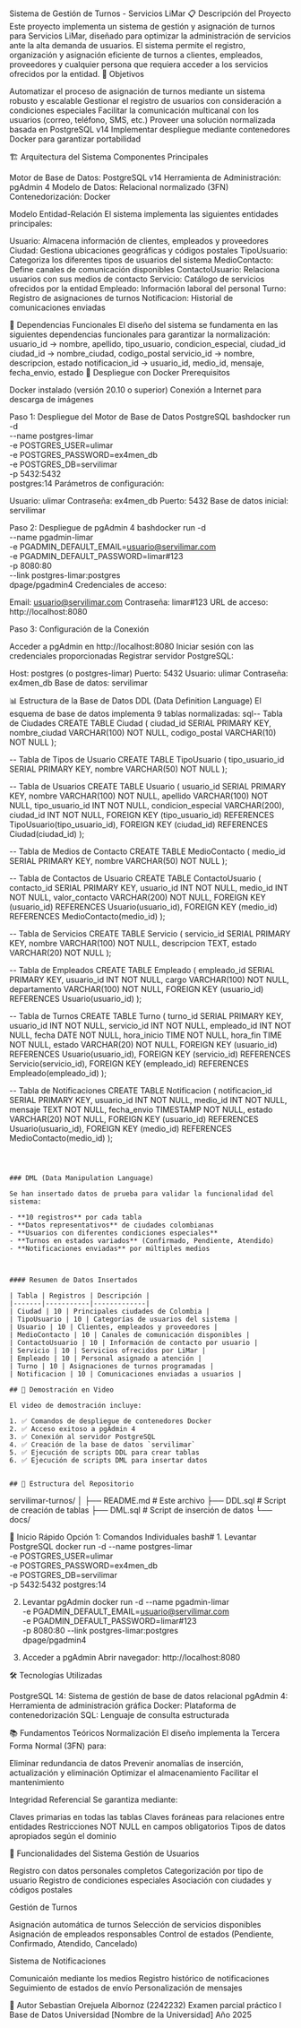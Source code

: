 Sistema de Gestión de Turnos - Servicios LiMar
📋 Descripción del Proyecto
Este proyecto implementa un sistema de gestión y asignación de turnos para Servicios LiMar, diseñado para optimizar la administración de servicios ante la alta demanda de usuarios. El sistema permite el registro, organización y asignación eficiente de turnos a clientes, empleados, proveedores y cualquier persona que requiera acceder a los servicios ofrecidos por la entidad.
🎯 Objetivos

Automatizar el proceso de asignación de turnos mediante un sistema robusto y escalable
Gestionar el registro de usuarios con consideración a condiciones especiales
Facilitar la comunicación multicanal con los usuarios (correo, teléfono, SMS, etc.)
Proveer una solución normalizada basada en PostgreSQL v14
Implementar despliegue mediante contenedores Docker para garantizar portabilidad

🏗️ Arquitectura del Sistema
Componentes Principales

Motor de Base de Datos: PostgreSQL v14
Herramienta de Administración: pgAdmin 4
Modelo de Datos: Relacional normalizado (3FN)
Contenedorización: Docker

Modelo Entidad-Relación
El sistema implementa las siguientes entidades principales:

Usuario: Almacena información de clientes, empleados y proveedores
Ciudad: Gestiona ubicaciones geográficas y códigos postales
TipoUsuario: Categoriza los diferentes tipos de usuarios del sistema
MedioContacto: Define canales de comunicación disponibles
ContactoUsuario: Relaciona usuarios con sus medios de contacto
Servicio: Catálogo de servicios ofrecidos por la entidad
Empleado: Información laboral del personal
Turno: Registro de asignaciones de turnos
Notificacion: Historial de comunicaciones enviadas

🔐 Dependencias Funcionales
El diseño del sistema se fundamenta en las siguientes dependencias funcionales para garantizar la normalización:
usuario_id → nombre, apellido, tipo_usuario, condicion_especial, ciudad_id
ciudad_id → nombre_ciudad, codigo_postal
servicio_id → nombre, descripcion, estado
notificacion_id → usuario_id, medio_id, mensaje, fecha_envio, estado
🐳 Despliegue con Docker
Prerequisitos

Docker instalado (versión 20.10 o superior)
Conexión a Internet para descarga de imágenes

Paso 1: Despliegue del Motor de Base de Datos PostgreSQL
bashdocker run -d \
  --name postgres-limar \
  -e POSTGRES_USER=ulimar \
  -e POSTGRES_PASSWORD=ex4men_db \
  -e POSTGRES_DB=servilimar \
  -p 5432:5432 \
  postgres:14
Parámetros de configuración:

Usuario: ulimar
Contraseña: ex4men_db
Puerto: 5432
Base de datos inicial: servilimar

Paso 2: Despliegue de pgAdmin 4
bashdocker run -d \
  --name pgadmin-limar \
  -e PGADMIN_DEFAULT_EMAIL=usuario@servilimar.com \
  -e PGADMIN_DEFAULT_PASSWORD=limar#123 \
  -p 8080:80 \
  --link postgres-limar:postgres \
  dpage/pgadmin4
Credenciales de acceso:

Email: usuario@servilimar.com
Contraseña: limar#123
URL de acceso: http://localhost:8080

Paso 3: Configuración de la Conexión

Acceder a pgAdmin en http://localhost:8080
Iniciar sesión con las credenciales proporcionadas
Registrar servidor PostgreSQL:

Host: postgres (o postgres-limar)
Puerto: 5432
Usuario: ulimar
Contraseña: ex4men_db
Base de datos: servilimar



📊 Estructura de la Base de Datos
DDL (Data Definition Language)
El esquema de base de datos implementa 9 tablas normalizadas:
sql-- Tabla de Ciudades
CREATE TABLE Ciudad (
    ciudad_id SERIAL PRIMARY KEY,
    nombre_ciudad VARCHAR(100) NOT NULL,
    codigo_postal VARCHAR(10) NOT NULL
);

-- Tabla de Tipos de Usuario
CREATE TABLE TipoUsuario (
    tipo_usuario_id SERIAL PRIMARY KEY,
    nombre VARCHAR(50) NOT NULL
);

-- Tabla de Usuarios
CREATE TABLE Usuario (
    usuario_id SERIAL PRIMARY KEY,
    nombre VARCHAR(100) NOT NULL,
    apellido VARCHAR(100) NOT NULL,
    tipo_usuario_id INT NOT NULL,
    condicion_especial VARCHAR(200),
    ciudad_id INT NOT NULL,
    FOREIGN KEY (tipo_usuario_id) REFERENCES TipoUsuario(tipo_usuario_id),
    FOREIGN KEY (ciudad_id) REFERENCES Ciudad(ciudad_id)
);

-- Tabla de Medios de Contacto
CREATE TABLE MedioContacto (
    medio_id SERIAL PRIMARY KEY,
    nombre VARCHAR(50) NOT NULL
);

-- Tabla de Contactos de Usuario
CREATE TABLE ContactoUsuario (
    contacto_id SERIAL PRIMARY KEY,
    usuario_id INT NOT NULL,
    medio_id INT NOT NULL,
    valor_contacto VARCHAR(200) NOT NULL,
    FOREIGN KEY (usuario_id) REFERENCES Usuario(usuario_id),
    FOREIGN KEY (medio_id) REFERENCES MedioContacto(medio_id)
);

-- Tabla de Servicios
CREATE TABLE Servicio (
    servicio_id SERIAL PRIMARY KEY,
    nombre VARCHAR(100) NOT NULL,
    descripcion TEXT,
    estado VARCHAR(20) NOT NULL
);

-- Tabla de Empleados
CREATE TABLE Empleado (
    empleado_id SERIAL PRIMARY KEY,
    usuario_id INT NOT NULL,
    cargo VARCHAR(100) NOT NULL,
    departamento VARCHAR(100) NOT NULL,
    FOREIGN KEY (usuario_id) REFERENCES Usuario(usuario_id)
);

-- Tabla de Turnos
CREATE TABLE Turno (
    turno_id SERIAL PRIMARY KEY,
    usuario_id INT NOT NULL,
    servicio_id INT NOT NULL,
    empleado_id INT NOT NULL,
    fecha DATE NOT NULL,
    hora_inicio TIME NOT NULL,
    hora_fin TIME NOT NULL,
    estado VARCHAR(20) NOT NULL,
    FOREIGN KEY (usuario_id) REFERENCES Usuario(usuario_id),
    FOREIGN KEY (servicio_id) REFERENCES Servicio(servicio_id),
    FOREIGN KEY (empleado_id) REFERENCES Empleado(empleado_id)
);

-- Tabla de Notificaciones
CREATE TABLE Notificacion (
    notificacion_id SERIAL PRIMARY KEY,
    usuario_id INT NOT NULL,
    medio_id INT NOT NULL,
    mensaje TEXT NOT NULL,
    fecha_envio TIMESTAMP NOT NULL,
    estado VARCHAR(20) NOT NULL,
    FOREIGN KEY (usuario_id) REFERENCES Usuario(usuario_id),
    FOREIGN KEY (medio_id) REFERENCES MedioContacto(medio_id)
);
```



### DML (Data Manipulation Language)

Se han insertado datos de prueba para validar la funcionalidad del sistema:

- **10 registros** por cada tabla
- **Datos representativos** de ciudades colombianas
- **Usuarios con diferentes condiciones especiales**
- **Turnos en estados variados** (Confirmado, Pendiente, Atendido)
- **Notificaciones enviadas** por múltiples medios



#### Resumen de Datos Insertados

| Tabla | Registros | Descripción |
|-------|-----------|-------------|
| Ciudad | 10 | Principales ciudades de Colombia |
| TipoUsuario | 10 | Categorías de usuarios del sistema |
| Usuario | 10 | Clientes, empleados y proveedores |
| MedioContacto | 10 | Canales de comunicación disponibles |
| ContactoUsuario | 10 | Información de contacto por usuario |
| Servicio | 10 | Servicios ofrecidos por LiMar |
| Empleado | 10 | Personal asignado a atención |
| Turno | 10 | Asignaciones de turnos programadas |
| Notificacion | 10 | Comunicaciones enviadas a usuarios |

## 🎥 Demostración en Video

El video de demostración incluye:

1. ✅ Comandos de despliegue de contenedores Docker
2. ✅ Acceso exitoso a pgAdmin 4
3. ✅ Conexión al servidor PostgreSQL
4. ✅ Creación de la base de datos `servilimar`
5. ✅ Ejecución de scripts DDL para crear tablas
6. ✅ Ejecución de scripts DML para insertar datos


## 📁 Estructura del Repositorio
```
servilimar-turnos/
│
├── README.md                 # Este archivo
├── DDL.sql                   # Script de creación de tablas
├── DML.sql                   # Script de inserción de datos
└── docs/
   
🚀 Inicio Rápido
Opción 1: Comandos Individuales
bash# 1. Levantar PostgreSQL
docker run -d --name postgres-limar \
  -e POSTGRES_USER=ulimar \
  -e POSTGRES_PASSWORD=ex4men_db \
  -e POSTGRES_DB=servilimar \
  -p 5432:5432 postgres:14

2. Levantar pgAdmin
docker run -d --name pgadmin-limar \
  -e PGADMIN_DEFAULT_EMAIL=usuario@servilimar.com \
  -e PGADMIN_DEFAULT_PASSWORD=limar#123 \
  -p 8080:80 --link postgres-limar:postgres \
  dpage/pgadmin4

3. Acceder a pgAdmin
 Abrir navegador: http://localhost:8080

🛠️ Tecnologías Utilizadas

PostgreSQL 14: Sistema de gestión de base de datos relacional
pgAdmin 4: Herramienta de administración gráfica
Docker: Plataforma de contenedorización
SQL: Lenguaje de consulta estructurada

📚 Fundamentos Teóricos
Normalización
El diseño implementa la Tercera Forma Normal (3FN) para:

Eliminar redundancia de datos
Prevenir anomalías de inserción, actualización y eliminación
Optimizar el almacenamiento
Facilitar el mantenimiento

Integridad Referencial
Se garantiza mediante:

Claves primarias en todas las tablas
Claves foráneas para relaciones entre entidades
Restricciones NOT NULL en campos obligatorios
Tipos de datos apropiados según el dominio

👥 Funcionalidades del Sistema
Gestión de Usuarios

Registro con datos personales completos
Categorización por tipo de usuario
Registro de condiciones especiales
Asociación con ciudades y códigos postales

Gestión de Turnos

Asignación automática de turnos
Selección de servicios disponibles
Asignación de empleados responsables
Control de estados (Pendiente, Confirmado, Atendido, Cancelado)

Sistema de Notificaciones

Comunicaión mediante los medios
Registro histórico de notificaciones
Seguimiento de estados de envío
Personalización de mensajes



📝 Autor
Sebastian Orejuela Albornoz (2242232)
Examen parcial práctico I Base de Datos
Universidad [Nombre de la Universidad]
Año 2025


